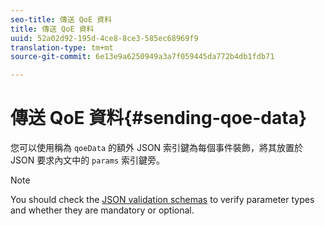 ```yaml
---
seo-title: 傳送 QoE 資料
title: 傳送 QoE 資料
uuid: 52a02d92-195d-4ce8-8ce3-585ec68969f9
translation-type: tm+mt
source-git-commit: 6e13e9a6250949a3a7f059445da772b4db1fdb71

---
```



# 傳送 QoE 資料{#sending-qoe-data}

您可以使用稱為 `qoeData` 的額外 JSON 索引鍵為每個事件裝飾，將其放置於 JSON 要求內文中的 `params` 索引鍵旁。

>[!NOTE]
>
>You should check the [JSON validation schemas](../../media-collection-api/mc-api-impl/mc-api-validate-reqs.md) to verify parameter types and whether they are mandatory or optional.


